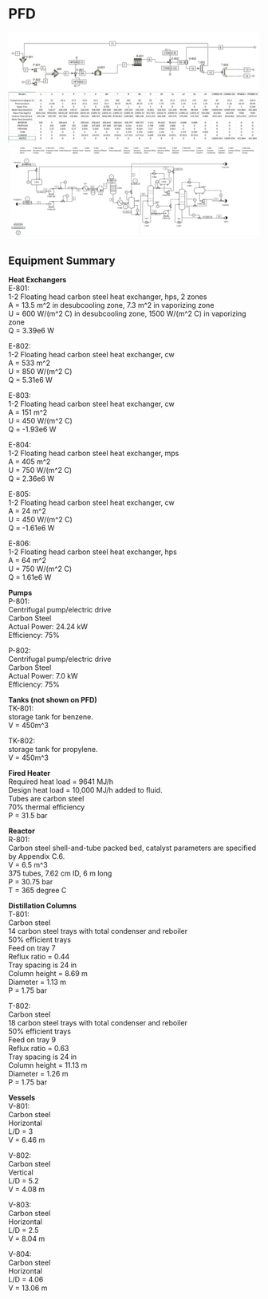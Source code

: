 # PFD
![Aspen-Process](https://github.com/hugopontess/Pontes_Ramos_Gao_Carpenter_485Project/blob/master/Screenshots/Aspen_Process.JPG) <br>
![PFD-streamtable](https://github.com/hugopontess/Pontes_Ramos_Gao_Carpenter_485Project/blob/master/Screenshots/PFD_Streamtable_Excel.PNG) <br>
![Visio-PFD](https://github.com/hugopontess/Pontes_Ramos_Gao_Carpenter_485Project/blob/master/Screenshots/Visio%20PFD.PNG) <br>

## Equipment Summary <br>
**Heat Exchangers** <br>
E-801: <br>
1-2 Floating head carbon steel heat exchanger, hps, 2 zones <br>
A = 13.5 m^2 in desubcooling zone, 7.3 m^2 in vaporizing zone <br>
U = 600 W/(m^2 C) in desubcooling zone, 1500 W/(m^2 C) in vaporizing zone <br>
Q = 3.39e6 W <br>

E-802:<br>
1-2 Floating head carbon steel heat exchanger, cw <br>
A = 533 m^2 <br>
U = 850 W/(m^2 C) <br>
Q = 5.31e6 W <br>

E-803:<br>
1-2 Floating head carbon steel heat exchanger, cw <br>
A = 151 m^2 <br>
U = 450 W/(m^2 C) <br>
Q = -1.93e6 W <br>

E-804:<br>
1-2 Floating head carbon steel heat exchanger, mps <br>
A = 405 m^2 <br>
U = 750 W/(m^2 C) <br>
Q = 2.36e6 W <br>

E-805:<br>
1-2 Floating head carbon steel heat exchanger, cw <br>
A = 24 m^2 <br>
U = 450 W/(m^2 C) <br>
Q = -1.61e6 W <br>

E-806:<br>
1-2 Floating head carbon steel heat exchanger, hps <br>
A = 64 m^2 <br>
U = 750 W/(m^2 C) <br>
Q = 1.61e6 W <br>

**Pumps** <br>
P-801: <br>
Centrifugal pump/electric drive <br>
Carbon Steel <br>
Actual Power: 24.24 kW <br>
Efficiency: 75% <br>

P-802: <br>
Centrifugal pump/electric drive <br>
Carbon Steel <br>
Actual Power: 7.0 kW <br>
Efficiency: 75% <br>

**Tanks (not shown on PFD)** <br>
TK-801: <br>
storage tank for benzene. <br>
V = 450m^3 <br>

TK-802: <br>
storage tank for propylene. <br>
V = 450m^3 <br>

**Fired Heater** <br>
Required heat load = 9641 MJ/h <br>
Design heat load = 10,000 MJ/h added to fluid. <br>
Tubes are carbon steel <br>
70% thermal efficiency <br>
P = 31.5 bar

**Reactor** <br>
R-801: <br>
Carbon steel shell-and-tube packed bed, catalyst parameters are specified by Appendix C.6. <br>
V = 6.5 m^3 <br>
375 tubes, 7.62 cm ID, 6 m long <br>
P = 30.75 bar <br>
T = 365 degree C <br>

**Distillation Columns** <br>
T-801: <br>
Carbon steel <br>
14 carbon steel trays with total condenser and reboiler <br>
50% efficient trays <br>
Feed on tray 7 <br>
Reflux ratio = 0.44 <br>
Tray spacing is 24 in <br>
Column height = 8.69 m<br>
Diameter = 1.13 m <br>
P = 1.75 bar <br>

T-802: <br>
Carbon steel <br>
18 carbon steel trays with total condenser and reboiler <br>
50% efficient trays <br>
Feed on tray 9 <br>
Reflux ratio = 0.63 <br>
Tray spacing is 24 in <br>
Column height = 11.13 m<br>
Diameter = 1.26 m <br>
P = 1.75 bar <br>

**Vessels** <br>
V-801: <br>
Carbon steel <br>
Horizontal <br>
L/D = 3 <br>
V = 6.46 m <br>

V-802: <br>
Carbon steel <br>
Vertical <br>
L/D = 5.2 <br>
V = 4.08 m <br>

V-803: <br>
Carbon steel <br>
Horizontal <br>
L/D = 2.5 <br>
V = 8.04 m <br>

V-804: <br>
Carbon steel <br>
Horizontal <br>
L/D = 4.06 <br>
V = 13.06 m <br>
